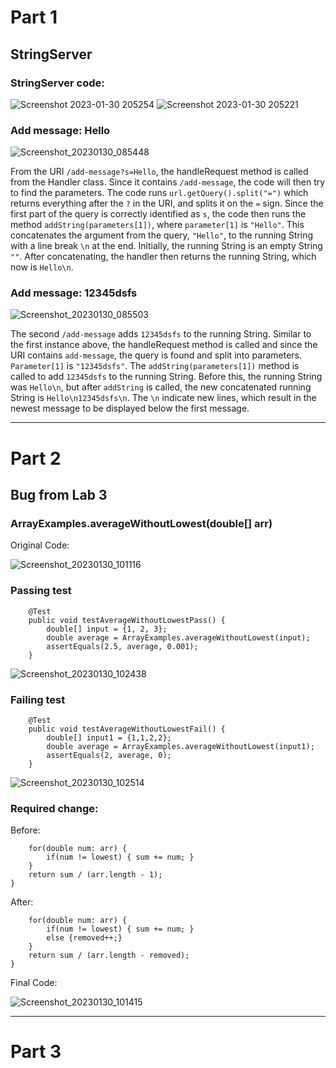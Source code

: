 # Part 1
## StringServer

### StringServer code:
![Screenshot 2023-01-30 205254](https://user-images.githubusercontent.com/110417453/215668731-230517e5-ffb4-40f9-b45d-6569f3d52996.png)
![Screenshot 2023-01-30 205221](https://user-images.githubusercontent.com/110417453/215668757-47cde082-d29f-4670-a63c-255264f351d2.png)

### Add message: Hello

![Screenshot_20230130_085448](https://user-images.githubusercontent.com/110417453/215669195-a8d8d01f-884b-4257-a1a1-a5f7f9d2bcee.png)

From the URI `/add-message?s=Hello`, the handleRequest method is called from the Handler class. Since it contains `/add-message`, the code will then try to find the parameters. The code runs `url.getQuery().split("=")` which returns everything after the `?` in the URI, and splits it on the `=` sign. Since the first part of the query is correctly identified as `s`, the code then runs the method `addString(parameters[1])`, where `parameter[1]` is `"Hello"`. This concatenates the argument from the query, `"Hello"`, to the running String with a line break `\n` at the end. Initially, the running String is an empty String `""`. After concatenating, the handler then returns the running String, which now is `Hello\n`.

### Add message: 12345dsfs

![Screenshot_20230130_085503](https://user-images.githubusercontent.com/110417453/215669256-4ba4332f-48d5-447b-9d8c-465442292d5b.png)

The second `/add-message` adds `12345dsfs` to the running String. Similar to the first instance above, the handleRequest method is called and since the URI contains `add-message`, the query is found and split into parameters. `Parameter[1]` is `"12345dsfs"`. The `addString(parameters[1])` method is called to add `12345dsfs` to the running String. Before this, the running String was `Hello\n`, but after `addString` is called, the new concatenated running String is `Hello\n12345dsfs\n`. The `\n` indicate new lines, which result in the newest message to be displayed below the first message.

---

# Part 2
## Bug from Lab 3

### ArrayExamples.averageWithoutLowest(double[] arr)

Original Code:

![Screenshot_20230130_101116](https://user-images.githubusercontent.com/110417453/215680771-231e6b48-8298-49d9-9912-13df741380cf.png)

### Passing test

```
    @Test
    public void testAverageWithoutLowestPass() {
        double[] input = {1, 2, 3};
        double average = ArrayExamples.averageWithoutLowest(input);
        assertEquals(2.5, average, 0.001);
    }
```

![Screenshot_20230130_102438](https://user-images.githubusercontent.com/110417453/215682935-8be57896-6407-4d29-bdb8-d298db1db3ef.png)

### Failing test

```
    @Test
    public void testAverageWithoutLowestFail() {
        double[] input1 = {1,1,2,2};
        double average = ArrayExamples.averageWithoutLowest(input1);
        assertEquals(2, average, 0);
    }
```

![Screenshot_20230130_102514](https://user-images.githubusercontent.com/110417453/215683042-cdd30049-b8b5-4f5d-9e38-5446a5f33b3c.png)

### Required change:

Before:
```
    for(double num: arr) {
        if(num != lowest) { sum += num; }
    } 
    return sum / (arr.length - 1);
}
```

After:
```
    for(double num: arr) {
        if(num != lowest) { sum += num; }
        else {removed++;}
    } 
    return sum / (arr.length - removed);
}
```

Final Code:

![Screenshot_20230130_101415](https://user-images.githubusercontent.com/110417453/215681172-b033c04a-0bfb-49c1-a24a-4d7be79c198c.png)

---

# Part 3


